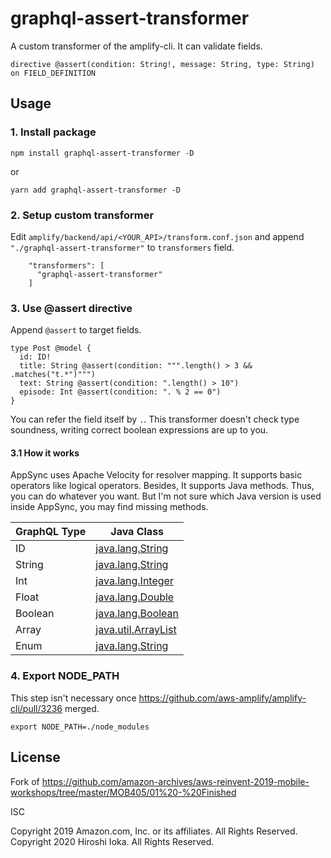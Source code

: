 graphql-assert-transformer
========================

A custom transformer of the amplify-cli. It can validate fields.

```
directive @assert(condition: String!, message: String, type: String) on FIELD_DEFINITION
```

## Usage

### 1. Install package

```
npm install graphql-assert-transformer -D
```

or

```
yarn add graphql-assert-transformer -D
```

### 2. Setup custom transformer

Edit `amplify/backend/api/<YOUR_API>/transform.conf.json` and append `"./graphql-assert-transformer"` to `transformers` field.

```
    "transformers": [
      "graphql-assert-transformer"
    ]
```

### 3. Use @assert directive

Append `@assert` to target fields.

```
type Post @model {
  id: ID!
  title: String @assert(condition: """.length() > 3 && .matches("t.*")""")
  text: String @assert(condition: ".length() > 10")
  episode: Int @assert(condition: ". % 2 == 0")
}
```

You can refer the field itself by `.`.
This transformer doesn't check type soundness, writing correct boolean expressions are up to you.

#### 3.1 How it works

AppSync uses Apache Velocity for resolver mapping.
It supports basic operators like logical operators.
Besides, It supports Java methods. Thus, you can do whatever you want.
But I'm not sure which Java version is used inside AppSync, you may find missing methods.

| GraphQL Type | Java Class                                                                                |
| ------------ | ----------------------------------------------------------------------------------------- |
| ID           | [java.lang.String](https://docs.oracle.com/javase/8/docs/api/java/lang/String.html)       |
| String       | [java.lang.String](https://docs.oracle.com/javase/8/docs/api/java/lang/String.html)       |
| Int          | [java.lang.Integer](https://docs.oracle.com/javase/8/docs/api/java/lang/Integer.html)     |
| Float        | [java.lang.Double](https://docs.oracle.com/javase/8/docs/api/java/lang/Double.html)       |
| Boolean      | [java.lang.Boolean](https://docs.oracle.com/javase/8/docs/api/java/lang/Boolean.html)     |
| Array        | [java.util.ArrayList](https://docs.oracle.com/javase/8/docs/api/java/util/ArrayList.html) |
| Enum         | [java.lang.String](https://docs.oracle.com/javase/8/docs/api/java/lang/String.html)       |


### 4. Export NODE_PATH

This step isn't necessary once https://github.com/aws-amplify/amplify-cli/pull/3236 merged.

```
export NODE_PATH=./node_modules
```

## License

Fork of https://github.com/amazon-archives/aws-reinvent-2019-mobile-workshops/tree/master/MOB405/01%20-%20Finished

ISC

   Copyright 2019 Amazon.com, Inc. or its affiliates. All Rights Reserved.
   Copyright 2020 Hiroshi Ioka. All Rights Reserved.
